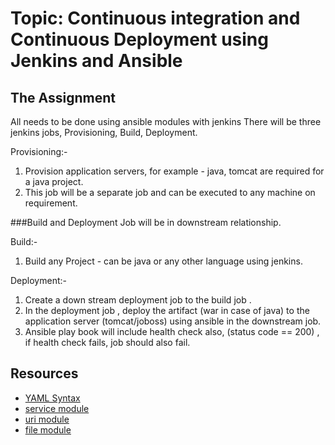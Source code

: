 

# Topic: Continuous integration and Continuous Deployment using Jenkins and Ansible


## The Assignment
All needs to be done using ansible modules with jenkins
There will be three jenkins jobs,
Provisioning, Build, Deployment.



Provisioning:-

1. Provision application servers, for example - java, tomcat are required for a java project.
1. This job will be a separate job and can be executed to any machine on requirement.

###Build and Deployment Job will be in downstream relationship.

Build:-
1. Build any Project - can be java or any other language using jenkins.

Deployment:-
1. Create a down stream deployment job to the build job .
2. In the deployment job , deploy the artifact (war in case of java) to the application server (tomcat/joboss) using ansible in the downstream job.
3. Ansible play book will include health check also, (status code == 200) , if health check fails, job should also fail.




## Resources

* [YAML Syntax](http://docs.ansible.com/ansible/YAMLSyntax.html)
* [service module](http://docs.ansible.com/ansible/service_module.html)
* [uri module](http://docs.ansible.com/ansible/template_module.html)
* [file module](http://docs.ansible.com/ansible/file_module.html)

